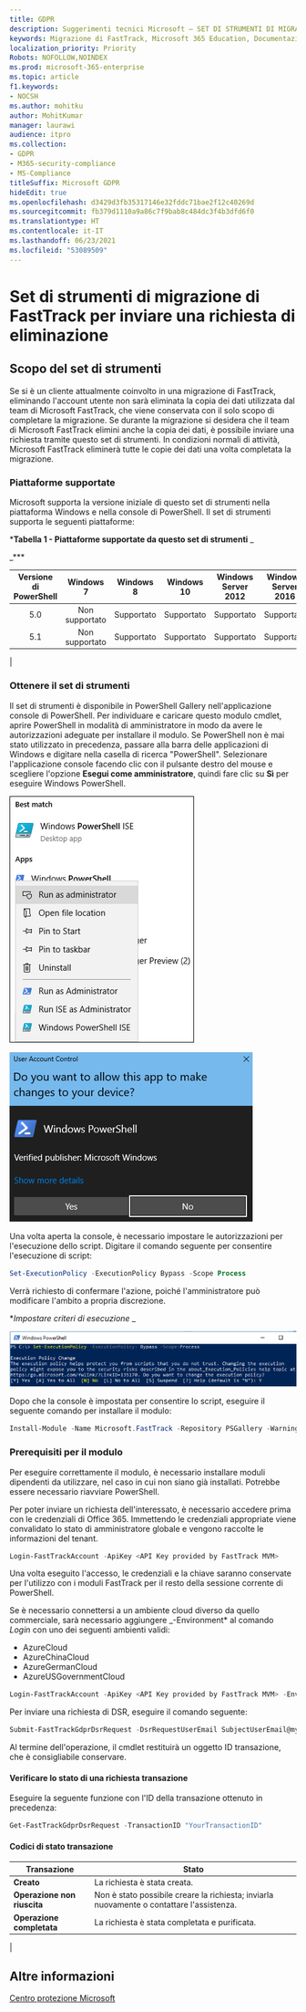 ```yaml
---
title: GDPR
description: Suggerimenti tecnici Microsoft — SET DI STRUMENTI DI MIGRAZIONE DI FASTTRACK PER INVIARE LE RICHIESTE DI ELIMINAZIONE
keywords: Migrazione di FastTrack, Microsoft 365 Education, Documentazione Microsoft 365, GDPR
localization_priority: Priority
Robots: NOFOLLOW,NOINDEX
ms.prod: microsoft-365-enterprise
ms.topic: article
f1.keywords:
- NOCSH
ms.author: mohitku
author: MohitKumar
manager: laurawi
audience: itpro
ms.collection:
- GDPR
- M365-security-compliance
- MS-Compliance
titleSuffix: Microsoft GDPR
hideEdit: true
ms.openlocfilehash: d3429d3fb35317146e32fddc71bae2f12c40269d
ms.sourcegitcommit: fb379d1110a9a86c7f9bab8c484dc3f4b3dfd6f0
ms.translationtype: HT
ms.contentlocale: it-IT
ms.lasthandoff: 06/23/2021
ms.locfileid: "53089509"
---
```

# <a name="fasttrack-migration-toolset-for-submitting-delete-request"></a>Set di strumenti di migrazione di FastTrack per inviare una richiesta di eliminazione

## <a name="toolset-purpose"></a>Scopo del set di strumenti

Se si è un cliente attualmente coinvolto in una migrazione di FastTrack, eliminando l'account utente non sarà eliminata la copia dei dati utilizzata dal team di Microsoft FastTrack, che viene conservata con il solo scopo di completare la migrazione. Se durante la migrazione si desidera che il team di Microsoft FastTrack elimini anche la copia dei dati, è possibile inviare una richiesta tramite questo set di strumenti. In condizioni normali di attività, Microsoft FastTrack eliminerà tutte le copie dei dati una volta completata la migrazione.

### <a name="supported-platforms"></a>Piattaforme supportate

Microsoft supporta la versione iniziale di questo set di strumenti nella piattaforma Windows e nella console di PowerShell. Il set di strumenti supporta le seguenti piattaforme:

***Tabella 1 - Piattaforme supportate da questo set di strumenti** _

_***

|Versione di PowerShell|Windows 7|Windows 8|Windows 10|Windows Server 2012|Windows Server 2016|
|:---:|:---:|:---:|:---:|:---:|:---:|
|5.0|Non supportato|Supportato|Supportato|Supportato|Supportato|
|5.1|Non supportato|Supportato|Supportato|Supportato|Supportato|
|

### <a name="obtaining-the-toolset"></a>Ottenere il set di strumenti

Il set di strumenti è disponibile in PowerShell Gallery nell'applicazione console di PowerShell. Per individuare e caricare questo modulo cmdlet, aprire PowerShell in modalità di amministratore in modo da avere le autorizzazioni adeguate per installare il modulo. Se PowerShell non è mai stato utilizzato in precedenza, passare alla barra delle applicazioni di Windows e digitare nella casella di ricerca "PowerShell". Selezionare l'applicazione console facendo clic con il pulsante destro del mouse e scegliere l'opzione **Esegui come amministratore**, quindi fare clic su **Sì** per eseguire Windows PowerShell.

![PowerShell — Esegui come amministratore](../media/fasttrack-powershell_image.png)

![PowerShell — Consenti all'app di apportare modifiche](../media/fasttrack-run-powershell_image.png)

Una volta aperta la console, è necessario impostare le autorizzazioni per l'esecuzione dello script. Digitare il comando seguente per consentire l'esecuzione di script:

```powershell
Set-ExecutionPolicy -ExecutionPolicy Bypass -Scope Process
```

Verrà richiesto di confermare l'azione, poiché l'amministratore può modificare l'ambito a propria discrezione.

**_Impostare criteri di esecuzione_* _

![Impostare la modifica dei criteri di esecuzione in PowerShell](../media/powershell-set-execution-policy_image.png)

Dopo che la console è impostata per consentire lo script, eseguire il seguente comando per installare il modulo:

```powershell
Install-Module -Name Microsoft.FastTrack -Repository PSGallery -WarningAction SilentlyContinue -Force
```

### <a name="prerequisites-for-module"></a>Prerequisiti per il modulo

Per eseguire correttamente il modulo, è necessario installare moduli dipendenti da utilizzare, nel caso in cui non siano già installati. Potrebbe essere necessario riavviare PowerShell.

Per poter inviare un richiesta dell'interessato, è necessario accedere prima con le credenziali di Office 365. Immettendo le credenziali appropriate viene convalidato lo stato di amministratore globale e vengono raccolte le informazioni del tenant.

```powershell
Login-FastTrackAccount -ApiKey <API Key provided by FastTrack MVM>
```

Una volta eseguito l'accesso, le credenziali e la chiave saranno conservate per l'utilizzo con i moduli FastTrack per il resto della sessione corrente di PowerShell.

Se è necessario connettersi a un ambiente cloud diverso da quello commerciale, sarà necessario aggiungere _-Environment* al comando *Login* con uno dei seguenti ambienti validi:

- AzureCloud
- AzureChinaCloud
- AzureGermanCloud
- AzureUSGovernmentCloud

```powershell
Login-FastTrackAccount -ApiKey <API Key provided by FastTrack MVM> -Environment <cloud environment>
```

Per inviare una richiesta di DSR, eseguire il comando seguente:

```powershell
Submit-FastTrackGdprDsrRequest -DsrRequestUserEmail SubjectUserEmail@mycompany.com
```

Al termine dell'operazione, il cmdlet restituirà un oggetto ID transazione, che è consigliabile conservare.

#### <a name="checking-the-status-of-a-request-transaction"></a>Verificare lo stato di una richiesta transazione

Eseguire la seguente funzione con l'ID della transazione ottenuto in precedenza:

```powershell
Get-FastTrackGdprDsrRequest -TransactionID "YourTransactionID"
```

#### <a name="transaction-status-codes"></a>Codici di stato transazione

|Transazione|Stato|
|---|---|
|**Creato**|La richiesta è stata creata.|
|**Operazione non riuscita**|Non è stato possibile creare la richiesta; inviarla nuovamente o contattare l'assistenza.|
|**Operazione completata**|La richiesta è stata completata e purificata.|
|

<!-- original version: **Created**  Request has been created<br/>**Failed** Request failed to create, please resubmit, or contact support<br/>**Completed** Request has been completed and sanitized -->

## <a name="learn-more"></a>Altre informazioni

[Centro protezione Microsoft](https://www.microsoft.com/trust-center/privacy/gdpr-overview)
